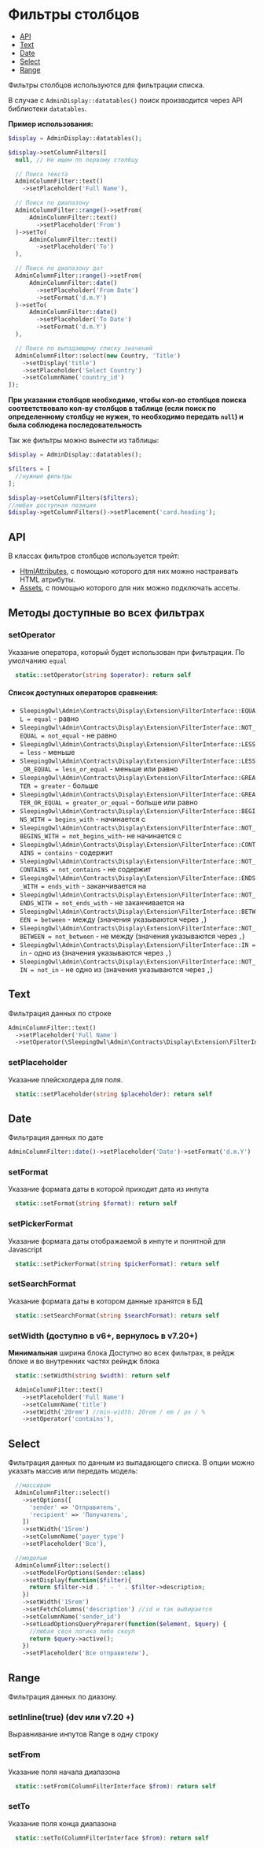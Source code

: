 # Фильтры столбцов

 - [API](#api)
 - [Text](#text)
 - [Date](#date)
 - [Select](#select)
 - [Range](#range)

Фильтры столбцов используются для фильтрации списка.

В случае с `AdminDisplay::datatables()` поиск производится через API библиотеки `datatables`.

**Пример использования:**

```php
$display = AdminDisplay::datatables();

$display->setColumnFilters([
  null, // Не ищем по первому столбцу

  // Поиск текста
  AdminColumnFilter::text()
    ->setPlaceholder('Full Name'),

  // Поиск по диапазону
  AdminColumnFilter::range()->setFrom(
      AdminColumnFilter::text()
        ->setPlaceholder('From')
  )->setTo(
      AdminColumnFilter::text()
        ->setPlaceholder('To')
  ),

  // Поиск по диапазону дат
  AdminColumnFilter::range()->setFrom(
      AdminColumnFilter::date()
        ->setPlaceholder('From Date')
        ->setFormat('d.m.Y')
  )->setTo(
      AdminColumnFilter::date()
        ->setPlaceholder('To Date')
        ->setFormat('d.m.Y')
  ),

  // Поиск по выпадающему списку значений
  AdminColumnFilter::select(new Country, 'Title')
    ->setDisplay('title')
    ->setPlaceholder('Select Country')
    ->setColumnName('country_id')
]);
```

**При указании столбцов необходимо, чтобы кол-во столбцов поиска соответствовало кол-ву столбцов в таблице (если поиск по определенному столбцу не нужен, то необходимо передать `null`) и была соблюдена последовательность**


Так же фильтры можно вынести из таблицы:

```php
$display = AdminDisplay::datatables();

$filters = [
  //нужные фильтры
];

$display->setColumnFilters($filters);
//любая доступная позиция
$display->getColumnFilters()->setPlacement('card.heading');
```


## API

В классах фильтров столбцов используется трейт:
 - [HtmlAttributes](html_attributes), с помощью которого для них можно настраивать HTML атрибуты.
 - [Assets](assets#assets-trait), с помощью которого для них можно подключать ассеты.

## Методы доступные во всех фильтрах


### setOperator
Указание оператора, который будет использован при фильтрации. По умолчанию `equal`

```php
  static::setOperator(string $operator): return self
```

#### Список доступных операторов сравнения:

  - `SleepingOwl\Admin\Contracts\Display\Extension\FilterInterface::EQUAL = equal` - равно
  - `SleepingOwl\Admin\Contracts\Display\Extension\FilterInterface::NOT_EQUAL = not_equal` - не равно
  - `SleepingOwl\Admin\Contracts\Display\Extension\FilterInterface::LESS = less` - меньше
  - `SleepingOwl\Admin\Contracts\Display\Extension\FilterInterface::LESS_OR_EQUAL = less_or_equal` - меньше или равно
  - `SleepingOwl\Admin\Contracts\Display\Extension\FilterInterface::GREATER = greater` - больше
  - `SleepingOwl\Admin\Contracts\Display\Extension\FilterInterface::GREATER_OR_EQUAL = greater_or_equal` - больше или равно
  - `SleepingOwl\Admin\Contracts\Display\Extension\FilterInterface::BEGINS_WITH = begins_with` - начинается с
  - `SleepingOwl\Admin\Contracts\Display\Extension\FilterInterface::NOT_BEGINS_WITH = not_begins_with`- не начинается с
  - `SleepingOwl\Admin\Contracts\Display\Extension\FilterInterface::CONTAINS = contains` - содержит
  - `SleepingOwl\Admin\Contracts\Display\Extension\FilterInterface::NOT_CONTAINS = not_contains` - не содержит
  - `SleepingOwl\Admin\Contracts\Display\Extension\FilterInterface::ENDS_WITH = ends_with` - заканчивается на
  - `SleepingOwl\Admin\Contracts\Display\Extension\FilterInterface::NOT_ENDS_WITH = not_ends_with` - не заканчивается на
  - `SleepingOwl\Admin\Contracts\Display\Extension\FilterInterface::BETWEEN = between` - между (значения указываются через `,`)
  - `SleepingOwl\Admin\Contracts\Display\Extension\FilterInterface::NOT_BETWEEN = not_between` - не между (значения указываются через `,`)
  - `SleepingOwl\Admin\Contracts\Display\Extension\FilterInterface::IN = in` - одно из (значения указываются через `,`)
  - `SleepingOwl\Admin\Contracts\Display\Extension\FilterInterface::NOT_IN = not_in` - не одно из (значения указываются через `,`)


## Text
Фильтрация данных по строке

```php
AdminColumnFilter::text()
  ->setPlaceholder('Full Name')
  ->setOperator(\SleepingOwl\Admin\Contracts\Display\Extension\FilterInterface::CONTAINS)
```

### setPlaceholder
Указание плейсхолдера для поля.

```php
  static::setPlaceholder(string $placeholder): return self
```


## Date
Фильтрация данных по дате

```php
AdminColumnFilter::date()->setPlaceholder('Date')->setFormat('d.m.Y')
```

### setFormat
Указание формата даты в которой приходит дата из инпута

```php
  static::setFormat(string $format): return self
```

### setPickerFormat
Указание формата даты отображаемой в инпуте и понятной для Javascript

```php
  static::setPickerFormat(string $pickerFormat): return self
```

### setSearchFormat
Указание формата даты в котором данные хранятся в БД

```php
  static::setSearchFormat(string $searchFormat): return self
```

### setWidth (доступно в v6+, вернулось в v7.20+)
__Минимальная__ ширина блока
Доступно во всех фильтрах, в рейдж блоке и во внутренних частях рейндж блока

```php
  static::setWidth(string $width): return self

  AdminColumnFilter::text()
    ->setPlaceholder('Full Name')
    ->setColumnName('title')
    ->setWidth('20rem') //min-width: 20rem / em / px / %
    ->setOperator('contains'),
```


## Select
Фильтрация данных по данным из выпадающего списка.
В опции можно указать массив или передать модель:

```php
  //массивом
  AdminColumnFilter::select()
    ->setOptions([
      'sender' => 'Отправитель',
      'recipient' => 'Получатель',
    ])
    ->setWidth('15rem')
    ->setColumnName('payer_type')
    ->setPlaceholder('Все'),

  //моделью
  AdminColumnFilter::select()
    ->setModelForOptions(Sender::class)
    ->setDisplay(function($filter){
      return $filter->id . ' - ' . $filter->description;
    })
    ->setWidth('15rem')
    ->setFetchColumns('description') //id и так выбирается
    ->setColumnName('sender_id')
    ->setLoadOptionsQueryPreparer(function($element, $query) {
      //любая своя логика либо скоуп
      return $query->active();
    })
    ->setPlaceholder('Все отправители'),
```


## Range
Фильтрация данных по диазону.


### setInline(true) (dev или v7.20 +)
Выравнивание инпутов Range в одну строку


### setFrom
Указание поля начала диапазона

```php
  static::setFrom(ColumnFilterInterface $from): return self
```

### setTo
Указание поля конца диапазона

```php
  static::setTo(ColumnFilterInterface $from): return self
```
